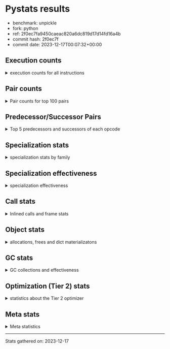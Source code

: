 
# Pystats results

- benchmark: unpickle
- fork: python
- ref: 2f0ec7fa9450caeac820a6dc819d17d14fd16a4b
- commit hash: 2f0ec7f
- commit date: 2023-12-17T00:07:32+00:00

## Execution counts

<details>
<summary> execution counts for all instructions </summary>

|Name | Count | Self | Cumulative | Miss ratio | 
|---|---:|---:|---:|---:|
| ENTER_EXECUTOR | 40,540 | 30.4% | 30.4% |  |
| LOAD_FAST | 26,240 | 19.7% | 50.1% |  |
| FOR_ITER_TUPLE | 21,080 | 15.8% | 65.9% |  |
| PUSH_NULL | 13,040 | 9.8% | 75.7% |  |
| POP_TOP | 12,480 | 9.4% | 85.1% |  |
| CALL_BUILTIN_FAST_WITH_KEYWORDS | 12,180 | 9.1% | 94.2% |  |
| STORE_FAST | 1,580 | 1.2% | 95.4% |  |
| CALL | 1,260 | 0.9% | 96.4% |  |
| JUMP_BACKWARD | 680 | 0.5% | 96.9% |  |
| GET_ITER | 480 | 0.4% | 97.2% |  |
| FOR_ITER_RANGE | 460 | 0.3% | 97.6% |  |
| LOAD_ATTR_MODULE | 420 | 0.3% | 97.9% |  |
| LOAD_ATTR | 400 | 0.3% | 98.2% |  |
| LOAD_GLOBAL_MODULE | 360 | 0.3% | 98.5% |  |
| LOAD_GLOBAL | 280 | 0.2% | 98.7% |  |
| LOAD_DEREF | 240 | 0.2% | 98.9% |  |
| LOAD_ATTR_WITH_HINT | 180 | 0.1% | 99.0% |  |
| RETURN_VALUE | 160 | 0.1% | 99.1% |  |
| CALL_FUNCTION_EX | 160 | 0.1% | 99.2% |  |
| RESUME_CHECK | 120 | 0.1% | 99.3% |  |
| NOP | 80 | 0.1% | 99.4% |  |
| BUILD_LIST | 80 | 0.1% | 99.4% |  |
| BUILD_TUPLE | 80 | 0.1% | 99.5% |  |
| CALL_INTRINSIC_1 | 80 | 0.1% | 99.6% |  |
| COPY_FREE_VARS | 80 | 0.1% | 99.6% |  |
| FOR_ITER | 80 | 0.1% | 99.7% |  |
| LIST_EXTEND | 80 | 0.1% | 99.7% |  |
| LOAD_FAST_LOAD_FAST | 80 | 0.1% | 99.8% |  |
| BINARY_OP_SUBTRACT_FLOAT | 60 | 0.0% | 99.8% |  |
| CALL_BUILTIN_CLASS | 60 | 0.0% | 99.9% |  |
| LOAD_GLOBAL_BUILTIN | 60 | 0.0% | 99.9% |  |
| BINARY_OP | 40 | 0.0% | 100.0% |  |
| RESUME | 40 | 0.0% | 100.0% |  |


</details>

## Pair counts

<details>
<summary> Pair counts for top 100 pairs </summary>

|Pair | Count | Self | Cumulative | 
|---|---:|---:|---:|
| ENTER_EXECUTOR FOR_ITER_TUPLE | 20,380 | 15.3% | 15.3% |
| FOR_ITER_TUPLE ENTER_EXECUTOR | 20,140 | 15.1% | 30.4% |
| ENTER_EXECUTOR ENTER_EXECUTOR | 20,080 | 15.1% | 45.5% |
| PUSH_NULL LOAD_FAST | 12,560 | 9.4% | 54.9% |
| LOAD_FAST PUSH_NULL | 12,400 | 9.3% | 64.2% |
| CALL_BUILTIN_FAST_WITH_KEYWORDS POP_TOP | 12,000 | 9.0% | 73.2% |
| POP_TOP LOAD_FAST | 11,780 | 8.8% | 82.1% |
| LOAD_FAST CALL_BUILTIN_FAST_WITH_KEYWORDS | 11,600 | 8.7% | 90.8% |
| STORE_FAST LOAD_FAST | 1,340 | 1.0% | 91.8% |
| LOAD_FAST CALL | 840 | 0.6% | 92.4% |
| FOR_ITER_TUPLE STORE_FAST | 600 | 0.5% | 92.9% |
| CALL POP_TOP | 480 | 0.4% | 93.2% |
| LOAD_FAST GET_ITER | 480 | 0.4% | 93.6% |
| CALL CALL_BUILTIN_FAST_WITH_KEYWORDS | 460 | 0.3% | 93.9% |
| GET_ITER FOR_ITER_TUPLE | 380 | 0.3% | 94.2% |
| FOR_ITER_RANGE STORE_FAST | 380 | 0.3% | 94.5% |
| LOAD_ATTR_MODULE PUSH_NULL | 360 | 0.3% | 94.8% |
| POP_TOP JUMP_BACKWARD | 340 | 0.3% | 95.0% |
| FOR_ITER_TUPLE JUMP_BACKWARD | 340 | 0.3% | 95.3% |
| JUMP_BACKWARD FOR_ITER_RANGE | 300 | 0.2% | 95.5% |
| JUMP_BACKWARD FOR_ITER_TUPLE | 300 | 0.2% | 95.7% |
| POP_TOP ENTER_EXECUTOR | 280 | 0.2% | 95.9% |
| LOAD_FAST LOAD_ATTR | 280 | 0.2% | 96.1% |
| PUSH_NULL CALL | 240 | 0.2% | 96.3% |
| CALL_BUILTIN_FAST_WITH_KEYWORDS STORE_FAST | 180 | 0.1% | 96.5% |
| LOAD_GLOBAL_MODULE LOAD_FAST | 180 | 0.1% | 96.6% |
| CALL STORE_FAST | 160 | 0.1% | 96.7% |
| LOAD_DEREF PUSH_NULL | 160 | 0.1% | 96.8% |
| LOAD_FAST LOAD_ATTR_MODULE | 160 | 0.1% | 97.0% |
| LOAD_ATTR LOAD_ATTR_MODULE | 140 | 0.1% | 97.1% |
| PUSH_NULL LOAD_GLOBAL | 120 | 0.1% | 97.1% |
| PUSH_NULL LOAD_GLOBAL_MODULE | 120 | 0.1% | 97.2% |
| LOAD_ATTR PUSH_NULL | 120 | 0.1% | 97.3% |
| LOAD_FAST LOAD_ATTR_WITH_HINT | 120 | 0.1% | 97.4% |
| LOAD_GLOBAL LOAD_GLOBAL_MODULE | 120 | 0.1% | 97.5% |
| LOAD_ATTR_WITH_HINT CALL_BUILTIN_FAST_WITH_KEYWORDS | 120 | 0.1% | 97.6% |
| LOAD_GLOBAL_MODULE LOAD_ATTR_MODULE | 120 | 0.1% | 97.7% |
| NOP LOAD_DEREF | 80 | 0.1% | 97.7% |
| POP_TOP NOP | 80 | 0.1% | 97.8% |
| RETURN_VALUE RETURN_VALUE | 80 | 0.1% | 97.9% |
| BUILD_LIST LOAD_DEREF | 80 | 0.1% | 97.9% |
| BUILD_TUPLE STORE_FAST | 80 | 0.1% | 98.0% |
| CALL LOAD_FAST | 80 | 0.1% | 98.0% |
| CALL_FUNCTION_EX COPY_FREE_VARS | 80 | 0.1% | 98.1% |
| CALL_INTRINSIC_1 CALL_FUNCTION_EX | 80 | 0.1% | 98.2% |
| ENTER_EXECUTOR FOR_ITER_RANGE | 80 | 0.1% | 98.2% |
| LIST_EXTEND CALL_INTRINSIC_1 | 80 | 0.1% | 98.3% |
| LOAD_DEREF LIST_EXTEND | 80 | 0.1% | 98.3% |
| LOAD_FAST BUILD_LIST | 80 | 0.1% | 98.4% |
| LOAD_FAST BUILD_TUPLE | 80 | 0.1% | 98.5% |
| LOAD_FAST CALL_FUNCTION_EX | 80 | 0.1% | 98.5% |
| LOAD_FAST_LOAD_FAST LOAD_FAST | 80 | 0.1% | 98.6% |
| LOAD_GLOBAL LOAD_FAST | 80 | 0.1% | 98.6% |
| STORE_FAST LOAD_FAST_LOAD_FAST | 80 | 0.1% | 98.7% |
| STORE_FAST LOAD_GLOBAL | 80 | 0.1% | 98.8% |
| GET_ITER FOR_ITER_RANGE | 60 | 0.0% | 98.8% |
| CALL CALL | 60 | 0.0% | 98.9% |
| CALL_FUNCTION_EX RESUME_CHECK | 60 | 0.0% | 98.9% |
| COPY_FREE_VARS RESUME_CHECK | 60 | 0.0% | 98.9% |
| LOAD_ATTR CALL | 60 | 0.0% | 99.0% |
| LOAD_ATTR LOAD_ATTR_WITH_HINT | 60 | 0.0% | 99.0% |
| LOAD_GLOBAL LOAD_ATTR | 60 | 0.0% | 99.1% |
| BINARY_OP_SUBTRACT_FLOAT RETURN_VALUE | 60 | 0.0% | 99.1% |
| CALL_BUILTIN_CLASS STORE_FAST | 60 | 0.0% | 99.2% |
| LOAD_ATTR_MODULE STORE_FAST | 60 | 0.0% | 99.2% |
| LOAD_ATTR_WITH_HINT CALL | 60 | 0.0% | 99.3% |
| LOAD_GLOBAL_BUILTIN LOAD_FAST | 60 | 0.0% | 99.3% |
| LOAD_GLOBAL_MODULE LOAD_ATTR | 60 | 0.0% | 99.4% |
| RESUME_CHECK LOAD_DEREF | 60 | 0.0% | 99.4% |
| RESUME_CHECK LOAD_FAST | 60 | 0.0% | 99.4% |
| GET_ITER FOR_ITER | 40 | 0.0% | 99.5% |
| RETURN_VALUE LOAD_GLOBAL | 40 | 0.0% | 99.5% |
| RETURN_VALUE LOAD_GLOBAL_MODULE | 40 | 0.0% | 99.5% |
| FOR_ITER STORE_FAST | 40 | 0.0% | 99.6% |
| JUMP_BACKWARD ENTER_EXECUTOR | 40 | 0.0% | 99.6% |
| JUMP_BACKWARD FOR_ITER | 40 | 0.0% | 99.6% |
| LOAD_FAST BINARY_OP | 40 | 0.0% | 99.7% |
| LOAD_FAST BINARY_OP_SUBTRACT_FLOAT | 40 | 0.0% | 99.7% |
| LOAD_FAST CALL_BUILTIN_CLASS | 40 | 0.0% | 99.7% |
| STORE_FAST LOAD_GLOBAL_BUILTIN | 40 | 0.0% | 99.7% |
| STORE_FAST LOAD_GLOBAL_MODULE | 40 | 0.0% | 99.8% |
| FOR_ITER_RANGE LOAD_GLOBAL | 40 | 0.0% | 99.8% |
| FOR_ITER_RANGE LOAD_GLOBAL_MODULE | 40 | 0.0% | 99.8% |
| BINARY_OP RETURN_VALUE | 20 | 0.0% | 99.8% |
| BINARY_OP BINARY_OP_SUBTRACT_FLOAT | 20 | 0.0% | 99.9% |
| CALL CALL_BUILTIN_CLASS | 20 | 0.0% | 99.9% |
| CALL_FUNCTION_EX RESUME | 20 | 0.0% | 99.9% |
| COPY_FREE_VARS RESUME | 20 | 0.0% | 99.9% |
| FOR_ITER FOR_ITER_RANGE | 20 | 0.0% | 99.9% |
| FOR_ITER FOR_ITER_TUPLE | 20 | 0.0% | 99.9% |
| LOAD_ATTR STORE_FAST | 20 | 0.0% | 100.0% |
| LOAD_GLOBAL LOAD_GLOBAL_BUILTIN | 20 | 0.0% | 100.0% |
| RESUME LOAD_DEREF | 20 | 0.0% | 100.0% |
| RESUME LOAD_FAST | 20 | 0.0% | 100.0% |


</details>

## Predecessor/Successor Pairs

<details>
<summary> Top 5 predecessors and successors of each opcode </summary>

### GET_ITER

<details>
<summary> Successors and predecessors for GET_ITER </summary>

|Predecessors | Count | Percentage | 
|---|---:|---:|
| LOAD_FAST | 480 | 100.0% |

|Successors | Count | Percentage | 
|---|---:|---:|
| FOR_ITER_TUPLE | 380 | 79.2% |
| FOR_ITER_RANGE | 60 | 12.5% |
| FOR_ITER | 40 | 8.3% |


</details>

### NOP

<details>
<summary> Successors and predecessors for NOP </summary>

|Predecessors | Count | Percentage | 
|---|---:|---:|
| POP_TOP | 80 | 100.0% |

|Successors | Count | Percentage | 
|---|---:|---:|
| LOAD_DEREF | 80 | 100.0% |


</details>

### POP_TOP

<details>
<summary> Successors and predecessors for POP_TOP </summary>

|Predecessors | Count | Percentage | 
|---|---:|---:|
| CALL_BUILTIN_FAST_WITH_KEYWORDS | 12,000 | 96.2% |
| CALL | 480 | 3.8% |

|Successors | Count | Percentage | 
|---|---:|---:|
| LOAD_FAST | 11,780 | 94.4% |
| JUMP_BACKWARD | 340 | 2.7% |
| ENTER_EXECUTOR | 280 | 2.2% |
| NOP | 80 | 0.6% |


</details>

### PUSH_NULL

<details>
<summary> Successors and predecessors for PUSH_NULL </summary>

|Predecessors | Count | Percentage | 
|---|---:|---:|
| LOAD_FAST | 12,400 | 95.1% |
| LOAD_ATTR_MODULE | 360 | 2.8% |
| LOAD_DEREF | 160 | 1.2% |
| LOAD_ATTR | 120 | 0.9% |

|Successors | Count | Percentage | 
|---|---:|---:|
| LOAD_FAST | 12,560 | 96.3% |
| CALL | 240 | 1.8% |
| LOAD_GLOBAL | 120 | 0.9% |
| LOAD_GLOBAL_MODULE | 120 | 0.9% |


</details>

### RETURN_VALUE

<details>
<summary> Successors and predecessors for RETURN_VALUE </summary>

|Predecessors | Count | Percentage | 
|---|---:|---:|
| RETURN_VALUE | 80 | 50.0% |
| BINARY_OP_SUBTRACT_FLOAT | 60 | 37.5% |
| BINARY_OP | 20 | 12.5% |

|Successors | Count | Percentage | 
|---|---:|---:|
| RETURN_VALUE | 80 | 50.0% |
| LOAD_GLOBAL | 40 | 25.0% |
| LOAD_GLOBAL_MODULE | 40 | 25.0% |


</details>

### BINARY_OP

<details>
<summary> Successors and predecessors for BINARY_OP </summary>

|Predecessors | Count | Percentage | 
|---|---:|---:|
| LOAD_FAST | 40 | 100.0% |

|Successors | Count | Percentage | 
|---|---:|---:|
| RETURN_VALUE | 20 | 50.0% |
| BINARY_OP_SUBTRACT_FLOAT | 20 | 50.0% |


</details>

### BUILD_LIST

<details>
<summary> Successors and predecessors for BUILD_LIST </summary>

|Predecessors | Count | Percentage | 
|---|---:|---:|
| LOAD_FAST | 80 | 100.0% |

|Successors | Count | Percentage | 
|---|---:|---:|
| LOAD_DEREF | 80 | 100.0% |


</details>

### BUILD_TUPLE

<details>
<summary> Successors and predecessors for BUILD_TUPLE </summary>

|Predecessors | Count | Percentage | 
|---|---:|---:|
| LOAD_FAST | 80 | 100.0% |

|Successors | Count | Percentage | 
|---|---:|---:|
| STORE_FAST | 80 | 100.0% |


</details>

### CALL

<details>
<summary> Successors and predecessors for CALL </summary>

|Predecessors | Count | Percentage | 
|---|---:|---:|
| LOAD_FAST | 840 | 66.7% |
| PUSH_NULL | 240 | 19.0% |
| CALL | 60 | 4.8% |
| LOAD_ATTR | 60 | 4.8% |
| LOAD_ATTR_WITH_HINT | 60 | 4.8% |

|Successors | Count | Percentage | 
|---|---:|---:|
| POP_TOP | 480 | 38.1% |
| CALL_BUILTIN_FAST_WITH_KEYWORDS | 460 | 36.5% |
| STORE_FAST | 160 | 12.7% |
| LOAD_FAST | 80 | 6.3% |
| CALL | 60 | 4.8% |


</details>

### CALL_FUNCTION_EX

<details>
<summary> Successors and predecessors for CALL_FUNCTION_EX </summary>

|Predecessors | Count | Percentage | 
|---|---:|---:|
| CALL_INTRINSIC_1 | 80 | 50.0% |
| LOAD_FAST | 80 | 50.0% |

|Successors | Count | Percentage | 
|---|---:|---:|
| COPY_FREE_VARS | 80 | 50.0% |
| RESUME_CHECK | 60 | 37.5% |
| RESUME | 20 | 12.5% |


</details>

### CALL_INTRINSIC_1

<details>
<summary> Successors and predecessors for CALL_INTRINSIC_1 </summary>

|Predecessors | Count | Percentage | 
|---|---:|---:|
| LIST_EXTEND | 80 | 100.0% |

|Successors | Count | Percentage | 
|---|---:|---:|
| CALL_FUNCTION_EX | 80 | 100.0% |


</details>

### COPY_FREE_VARS

<details>
<summary> Successors and predecessors for COPY_FREE_VARS </summary>

|Predecessors | Count | Percentage | 
|---|---:|---:|
| CALL_FUNCTION_EX | 80 | 100.0% |

|Successors | Count | Percentage | 
|---|---:|---:|
| RESUME_CHECK | 60 | 75.0% |
| RESUME | 20 | 25.0% |


</details>

### ENTER_EXECUTOR

<details>
<summary> Successors and predecessors for ENTER_EXECUTOR </summary>

|Predecessors | Count | Percentage | 
|---|---:|---:|
| FOR_ITER_TUPLE | 20,140 | 49.7% |
| ENTER_EXECUTOR | 20,080 | 49.5% |
| POP_TOP | 280 | 0.7% |
| JUMP_BACKWARD | 40 | 0.1% |

|Successors | Count | Percentage | 
|---|---:|---:|
| FOR_ITER_TUPLE | 20,380 | 50.3% |
| ENTER_EXECUTOR | 20,080 | 49.5% |
| FOR_ITER_RANGE | 80 | 0.2% |


</details>

### FOR_ITER

<details>
<summary> Successors and predecessors for FOR_ITER </summary>

|Predecessors | Count | Percentage | 
|---|---:|---:|
| GET_ITER | 40 | 50.0% |
| JUMP_BACKWARD | 40 | 50.0% |

|Successors | Count | Percentage | 
|---|---:|---:|
| STORE_FAST | 40 | 50.0% |
| FOR_ITER_RANGE | 20 | 25.0% |
| FOR_ITER_TUPLE | 20 | 25.0% |


</details>

### JUMP_BACKWARD

<details>
<summary> Successors and predecessors for JUMP_BACKWARD </summary>

|Predecessors | Count | Percentage | 
|---|---:|---:|
| POP_TOP | 340 | 50.0% |
| FOR_ITER_TUPLE | 340 | 50.0% |

|Successors | Count | Percentage | 
|---|---:|---:|
| FOR_ITER_RANGE | 300 | 44.1% |
| FOR_ITER_TUPLE | 300 | 44.1% |
| ENTER_EXECUTOR | 40 | 5.9% |
| FOR_ITER | 40 | 5.9% |


</details>

### LIST_EXTEND

<details>
<summary> Successors and predecessors for LIST_EXTEND </summary>

|Predecessors | Count | Percentage | 
|---|---:|---:|
| LOAD_DEREF | 80 | 100.0% |

|Successors | Count | Percentage | 
|---|---:|---:|
| CALL_INTRINSIC_1 | 80 | 100.0% |


</details>

### LOAD_ATTR

<details>
<summary> Successors and predecessors for LOAD_ATTR </summary>

|Predecessors | Count | Percentage | 
|---|---:|---:|
| LOAD_FAST | 280 | 70.0% |
| LOAD_GLOBAL | 60 | 15.0% |
| LOAD_GLOBAL_MODULE | 60 | 15.0% |

|Successors | Count | Percentage | 
|---|---:|---:|
| LOAD_ATTR_MODULE | 140 | 35.0% |
| PUSH_NULL | 120 | 30.0% |
| CALL | 60 | 15.0% |
| LOAD_ATTR_WITH_HINT | 60 | 15.0% |
| STORE_FAST | 20 | 5.0% |


</details>

### LOAD_DEREF

<details>
<summary> Successors and predecessors for LOAD_DEREF </summary>

|Predecessors | Count | Percentage | 
|---|---:|---:|
| NOP | 80 | 33.3% |
| BUILD_LIST | 80 | 33.3% |
| RESUME_CHECK | 60 | 25.0% |
| RESUME | 20 | 8.3% |

|Successors | Count | Percentage | 
|---|---:|---:|
| PUSH_NULL | 160 | 66.7% |
| LIST_EXTEND | 80 | 33.3% |


</details>

### LOAD_FAST

<details>
<summary> Successors and predecessors for LOAD_FAST </summary>

|Predecessors | Count | Percentage | 
|---|---:|---:|
| PUSH_NULL | 12,560 | 47.9% |
| POP_TOP | 11,780 | 44.9% |
| STORE_FAST | 1,340 | 5.1% |
| LOAD_GLOBAL_MODULE | 180 | 0.7% |
| CALL | 80 | 0.3% |

|Successors | Count | Percentage | 
|---|---:|---:|
| PUSH_NULL | 12,400 | 47.3% |
| CALL_BUILTIN_FAST_WITH_KEYWORDS | 11,600 | 44.2% |
| CALL | 840 | 3.2% |
| GET_ITER | 480 | 1.8% |
| LOAD_ATTR | 280 | 1.1% |


</details>

### LOAD_FAST_LOAD_FAST

<details>
<summary> Successors and predecessors for LOAD_FAST_LOAD_FAST </summary>

|Predecessors | Count | Percentage | 
|---|---:|---:|
| STORE_FAST | 80 | 100.0% |

|Successors | Count | Percentage | 
|---|---:|---:|
| LOAD_FAST | 80 | 100.0% |


</details>

### LOAD_GLOBAL

<details>
<summary> Successors and predecessors for LOAD_GLOBAL </summary>

|Predecessors | Count | Percentage | 
|---|---:|---:|
| PUSH_NULL | 120 | 42.9% |
| STORE_FAST | 80 | 28.6% |
| RETURN_VALUE | 40 | 14.3% |
| FOR_ITER_RANGE | 40 | 14.3% |

|Successors | Count | Percentage | 
|---|---:|---:|
| LOAD_GLOBAL_MODULE | 120 | 42.9% |
| LOAD_FAST | 80 | 28.6% |
| LOAD_ATTR | 60 | 21.4% |
| LOAD_GLOBAL_BUILTIN | 20 | 7.1% |


</details>

### STORE_FAST

<details>
<summary> Successors and predecessors for STORE_FAST </summary>

|Predecessors | Count | Percentage | 
|---|---:|---:|
| FOR_ITER_TUPLE | 600 | 38.0% |
| FOR_ITER_RANGE | 380 | 24.1% |
| CALL_BUILTIN_FAST_WITH_KEYWORDS | 180 | 11.4% |
| CALL | 160 | 10.1% |
| BUILD_TUPLE | 80 | 5.1% |

|Successors | Count | Percentage | 
|---|---:|---:|
| LOAD_FAST | 1,340 | 84.8% |
| LOAD_FAST_LOAD_FAST | 80 | 5.1% |
| LOAD_GLOBAL | 80 | 5.1% |
| LOAD_GLOBAL_BUILTIN | 40 | 2.5% |
| LOAD_GLOBAL_MODULE | 40 | 2.5% |


</details>

### RESUME

<details>
<summary> Successors and predecessors for RESUME </summary>

|Predecessors | Count | Percentage | 
|---|---:|---:|
| CALL_FUNCTION_EX | 20 | 50.0% |
| COPY_FREE_VARS | 20 | 50.0% |

|Successors | Count | Percentage | 
|---|---:|---:|
| LOAD_DEREF | 20 | 50.0% |
| LOAD_FAST | 20 | 50.0% |


</details>

### BINARY_OP_SUBTRACT_FLOAT

<details>
<summary> Successors and predecessors for BINARY_OP_SUBTRACT_FLOAT </summary>

|Predecessors | Count | Percentage | 
|---|---:|---:|
| LOAD_FAST | 40 | 66.7% |
| BINARY_OP | 20 | 33.3% |

|Successors | Count | Percentage | 
|---|---:|---:|
| RETURN_VALUE | 60 | 100.0% |


</details>

### CALL_BUILTIN_CLASS

<details>
<summary> Successors and predecessors for CALL_BUILTIN_CLASS </summary>

|Predecessors | Count | Percentage | 
|---|---:|---:|
| LOAD_FAST | 40 | 66.7% |
| CALL | 20 | 33.3% |

|Successors | Count | Percentage | 
|---|---:|---:|
| STORE_FAST | 60 | 100.0% |


</details>

### CALL_BUILTIN_FAST_WITH_KEYWORDS

<details>
<summary> Successors and predecessors for CALL_BUILTIN_FAST_WITH_KEYWORDS </summary>

|Predecessors | Count | Percentage | 
|---|---:|---:|
| LOAD_FAST | 11,600 | 95.2% |
| CALL | 460 | 3.8% |
| LOAD_ATTR_WITH_HINT | 120 | 1.0% |

|Successors | Count | Percentage | 
|---|---:|---:|
| POP_TOP | 12,000 | 98.5% |
| STORE_FAST | 180 | 1.5% |


</details>

### FOR_ITER_RANGE

<details>
<summary> Successors and predecessors for FOR_ITER_RANGE </summary>

|Predecessors | Count | Percentage | 
|---|---:|---:|
| JUMP_BACKWARD | 300 | 65.2% |
| ENTER_EXECUTOR | 80 | 17.4% |
| GET_ITER | 60 | 13.0% |
| FOR_ITER | 20 | 4.3% |

|Successors | Count | Percentage | 
|---|---:|---:|
| STORE_FAST | 380 | 82.6% |
| LOAD_GLOBAL | 40 | 8.7% |
| LOAD_GLOBAL_MODULE | 40 | 8.7% |


</details>

### FOR_ITER_TUPLE

<details>
<summary> Successors and predecessors for FOR_ITER_TUPLE </summary>

|Predecessors | Count | Percentage | 
|---|---:|---:|
| ENTER_EXECUTOR | 20,380 | 96.7% |
| GET_ITER | 380 | 1.8% |
| JUMP_BACKWARD | 300 | 1.4% |
| FOR_ITER | 20 | 0.1% |

|Successors | Count | Percentage | 
|---|---:|---:|
| ENTER_EXECUTOR | 20,140 | 95.5% |
| STORE_FAST | 600 | 2.8% |
| JUMP_BACKWARD | 340 | 1.6% |


</details>

### LOAD_ATTR_MODULE

<details>
<summary> Successors and predecessors for LOAD_ATTR_MODULE </summary>

|Predecessors | Count | Percentage | 
|---|---:|---:|
| LOAD_FAST | 160 | 38.1% |
| LOAD_ATTR | 140 | 33.3% |
| LOAD_GLOBAL_MODULE | 120 | 28.6% |

|Successors | Count | Percentage | 
|---|---:|---:|
| PUSH_NULL | 360 | 85.7% |
| STORE_FAST | 60 | 14.3% |


</details>

### LOAD_ATTR_WITH_HINT

<details>
<summary> Successors and predecessors for LOAD_ATTR_WITH_HINT </summary>

|Predecessors | Count | Percentage | 
|---|---:|---:|
| LOAD_FAST | 120 | 66.7% |
| LOAD_ATTR | 60 | 33.3% |

|Successors | Count | Percentage | 
|---|---:|---:|
| CALL_BUILTIN_FAST_WITH_KEYWORDS | 120 | 66.7% |
| CALL | 60 | 33.3% |


</details>

### LOAD_GLOBAL_BUILTIN

<details>
<summary> Successors and predecessors for LOAD_GLOBAL_BUILTIN </summary>

|Predecessors | Count | Percentage | 
|---|---:|---:|
| STORE_FAST | 40 | 66.7% |
| LOAD_GLOBAL | 20 | 33.3% |

|Successors | Count | Percentage | 
|---|---:|---:|
| LOAD_FAST | 60 | 100.0% |


</details>

### LOAD_GLOBAL_MODULE

<details>
<summary> Successors and predecessors for LOAD_GLOBAL_MODULE </summary>

|Predecessors | Count | Percentage | 
|---|---:|---:|
| PUSH_NULL | 120 | 33.3% |
| LOAD_GLOBAL | 120 | 33.3% |
| RETURN_VALUE | 40 | 11.1% |
| STORE_FAST | 40 | 11.1% |
| FOR_ITER_RANGE | 40 | 11.1% |

|Successors | Count | Percentage | 
|---|---:|---:|
| LOAD_FAST | 180 | 50.0% |
| LOAD_ATTR_MODULE | 120 | 33.3% |
| LOAD_ATTR | 60 | 16.7% |


</details>

### RESUME_CHECK

<details>
<summary> Successors and predecessors for RESUME_CHECK </summary>

|Predecessors | Count | Percentage | 
|---|---:|---:|
| CALL_FUNCTION_EX | 60 | 50.0% |
| COPY_FREE_VARS | 60 | 50.0% |

|Successors | Count | Percentage | 
|---|---:|---:|
| LOAD_DEREF | 60 | 50.0% |
| LOAD_FAST | 60 | 50.0% |


</details>


</details>

## Specialization stats

<details>
<summary> specialization stats by family </summary>

### BINARY_OP

<details>
<summary> specialization stats for BINARY_OP family </summary>

|Kind | Count | Ratio | 
|---|---:|---:|
|     deferred | 20 | 20.0% |
|          hit | 60 | 60.0% |

| | Count | Ratio | 
|---|---:|---:|
| Success | 20 | 100.0% |
| Failure | 0 | 0.0% |


</details>

### CALL

<details>
<summary> specialization stats for CALL family </summary>

|Kind | Count | Ratio | 
|---|---:|---:|
|     deferred | 720 | 5.3% |
|          hit | 12,240 | 90.7% |

| | Count | Ratio | 
|---|---:|---:|
| Success | 480 | 88.9% |
| Failure | 60 | 11.1% |

|Failure kind | Count | Ratio | 
|---|---:|---:|
| cfunc noargs | 60 | 100.0% |


</details>

### FOR_ITER

<details>
<summary> specialization stats for FOR_ITER family </summary>

|Kind | Count | Ratio | 
|---|---:|---:|
|     deferred | 40 | 0.2% |
|          hit | 21,540 | 99.6% |

| | Count | Ratio | 
|---|---:|---:|
| Success | 40 | 100.0% |
| Failure | 0 | 0.0% |


</details>

### LOAD_ATTR

<details>
<summary> specialization stats for LOAD_ATTR family </summary>

|Kind | Count | Ratio | 
|---|---:|---:|
|     deferred | 200 | 20.0% |
|          hit | 600 | 60.0% |

| | Count | Ratio | 
|---|---:|---:|
| Success | 200 | 100.0% |
| Failure | 0 | 0.0% |


</details>

### LOAD_GLOBAL

<details>
<summary> specialization stats for LOAD_GLOBAL family </summary>

|Kind | Count | Ratio | 
|---|---:|---:|
|     deferred | 140 | 20.0% |
|          hit | 420 | 60.0% |

| | Count | Ratio | 
|---|---:|---:|
| Success | 140 | 100.0% |
| Failure | 0 | 0.0% |


</details>


</details>

## Specialization effectiveness

<details>
<summary> specialization effectiveness </summary>

|Instructions | Count | Ratio | 
|---|---:|---:|
| Basic | 96,200 | 72.2% |
| Not specialized | 2,060 | 1.5% |
| Specialized hits | 34,980 | 26.3% |
| Specialized misses | 0 | 0.0% |

### Deferred by instruction

<details>
<summary> deferred by instruction </summary>

|Name | Count | Ratio | 
|---|---:|---:|
| CALL | 720 | 64.3% |
| LOAD_ATTR | 200 | 17.9% |
| LOAD_GLOBAL | 140 | 12.5% |
| FOR_ITER | 40 | 3.6% |
| BINARY_OP | 20 | 1.8% |
| BINARY_SLICE | 0 | 0.0% |
| STORE_SLICE | 0 | 0.0% |
| BINARY_OP_INPLACE_ADD_UNICODE | 0 | 0.0% |
| BINARY_SUBSCR | 0 | 0.0% |
| GET_ITER | 0 | 0.0% |


</details>

### Misses by instruction

<details>
<summary> misses by instruction </summary>


</details>


</details>

## Call stats

<details>
<summary> Inlined calls and frame stats </summary>

| | Count | Ratio | 
|---|---:|---:|
| Calls to PyEval_EvalDefault | 0 | 0.0% |
| Calls to Python functions inlined | 160 | 100.0% |
| Calls via PyEval_EvalFrame (total) | 0 | 0.0% |
| Calls via PyEval_EvalFrame (vector) | 0 | 0.0% |
| Calls via PyEval_EvalFrame (generator) | 0 | 0.0% |
| Calls via PyEval_EvalFrame (legacy) | 0 | 0.0% |
| Calls via PyEval_EvalFrame (function vectorcall) | 0 | 0.0% |
| Calls via PyEval_EvalFrame (build class) | 0 | 0.0% |
| Calls via PyEval_EvalFrame (slot) | 0 | 0.0% |
| Calls via PyEval_EvalFrame (function ex) | 160 | 100.0% |
| Calls via PyEval_EvalFrame (api) | 0 | 0.0% |
| Calls via PyEval_EvalFrame (method) | 0 | 0.0% |
| Frame objects created | 0 | 0.0% |
| Frames pushed | 0 | 0.0% |


</details>

## Object stats

<details>
<summary> allocations, frees and dict materializatons </summary>

| | Count | Ratio | 
|---|---:|---:|
| Allocations from freelist | 7,373,600 | 7.1% |
| Frees to freelist | 7,373,540 |  |
| Allocations | 96,278,780 | 92.9% |
| Allocations to 512 bytes | 94,639,700 | 91.3% |
| Allocations to 4 kbytes | 1,638,760 | 1.6% |
| Allocations over 4 kbytes | 320 | 0.0% |
| Frees | 99,961,169 |  |
| New values | 0 |  |
| Interpreter increfs | 2,582,780 | 1.1% |
| Interpreter decrefs | 3,853,200 | 1.2% |
| Increfs | 226,552,324 | 98.9% |
| Decrefs | 315,822,036 | 98.8% |
| Materialize dict (on request) | 0 |  |
| Materialize dict (new key) | 0 |  |
| Materialize dict (too big) | 0 |  |
| Materialize dict (str subclass) | 0 |  |
| Dematerialize dict | 0 |  |
| Method cache hits | 819,713 |  |
| Method cache misses | 409,747 |  |
| Method cache collisions | 414,434 |  |
| Method cache dunder hits | 814,673 |  |
| Method cache dunder misses | 5,247 |  |


</details>

## GC stats

<details>
<summary> GC collections and effectiveness </summary>

|Generation | Collections | Objects collected | Object visits | 
|---:|---:|---:|---:|
| 0 | 0 | 0 | 0 |
| 1 | 0 | 0 | 0 |
| 2 | 0 | 0 | 0 |


</details>

## Optimization (Tier 2) stats

<details>
<summary> statistics about the Tier 2 optimizer </summary>

| | Count | Ratio | 
|---|---:|---:|
| Optimization attempts | 40 |  |
| Traces created | 40 | 100.0% |
| Trace stack overflow | 0 | 0.0% |
| Trace stack underflow | 0 | 0.0% |
| Trace too long | 0 | 0.0% |
| Trace too short | 0 | 0.0% |
| Inner loop found | 20 | 50.0% |
| Recursive call | 0 | 0.0% |
| Low confidence | 0 | 0.0% |
| Traces executed | 40,540 |  |
| Uops executed | 9,060,700 | 223.50 |

### Trace length histogram

<details>
<summary> trace length histogram </summary>

|Range | Count | Ratio | 
|---|---:|---:|
| <= 1 | 0 | 0.0% |
| <= 2 | 0 | 0.0% |
| <= 4 | 0 | 0.0% |
| <= 8 | 0 | 0.0% |
| <= 16 | 0 | 0.0% |
| <= 32 | 0 | 0.0% |
| <= 64 | 0 | 0.0% |
| <= 128 | 0 | 0.0% |
| <= 256 | 0 | 0.0% |
| <= 512 | 40 | 100.0% |


</details>

### Optimized trace length histogram

<details>
<summary> optimized trace length histogram </summary>

|Range | Count | Ratio | 
|---|---:|---:|
| <= 1 | 0 | 0.0% |
| <= 2 | 0 | 0.0% |
| <= 4 | 0 | 0.0% |
| <= 8 | 0 | 0.0% |
| <= 16 | 0 | 0.0% |
| <= 32 | 0 | 0.0% |
| <= 64 | 0 | 0.0% |
| <= 128 | 0 | 0.0% |
| <= 256 | 40 | 100.0% |


</details>

### Trace run length histogram

<details>
<summary> trace run length histogram </summary>

|Range | Count | Ratio | 
|---|---:|---:|
| <= 1 | 0 | 0.0% |
| <= 2 | 0 | 0.0% |
| <= 4 | 80 | 0.2% |
| <= 8 | 0 | 0.0% |
| <= 16 | 0 | 0.0% |
| <= 32 | 0 | 0.0% |
| <= 64 | 0 | 0.0% |
| <= 128 | 0 | 0.0% |
| <= 256 | 20,100 | 49.6% |
| <= 512 | 20,360 | 50.2% |


</details>

### Uop execution stats

<details>
<summary> uop execution stats </summary>

|Name | Count | Self | Cumulative | Miss ratio | 
|---|---:|---:|---:|---:|
| LOAD_FAST | 2,452,880 | 27.1% | 27.1% |  |
| _SET_IP | 1,256,640 | 13.9% | 40.9% |  |
| _CHECK_VALIDITY | 1,256,560 | 13.9% | 54.8% |  |
| POP_TOP | 1,216,400 | 13.4% | 68.2% |  |
| PUSH_NULL | 1,216,400 | 13.4% | 81.7% |  |
| CALL_BUILTIN_FAST_WITH_KEYWORDS | 1,216,400 | 13.4% | 95.1% |  |
| _GUARD_NOT_EXHAUSTED_TUPLE | 81,200 | 0.9% | 96.0% | 25.1% |
| _ITER_CHECK_TUPLE | 81,200 | 0.9% | 96.9% |  |
| STORE_FAST | 80,900 | 0.9% | 97.8% |  |
| _ITER_NEXT_TUPLE | 60,820 | 0.7% | 98.4% |  |
| _JUMP_TO_TOP | 40,740 | 0.4% | 98.9% |  |
| _GUARD_NOT_EXHAUSTED_RANGE | 20,160 | 0.2% | 99.1% | 0.4% |
| _ITER_CHECK_RANGE | 20,160 | 0.2% | 99.3% |  |
| _EXIT_TRACE | 20,080 | 0.2% | 99.6% | 100.0% |
| GET_ITER | 20,080 | 0.2% | 99.8% |  |
| _ITER_NEXT_RANGE | 20,080 | 0.2% | 100.0% |  |


</details>

### Unsupported opcodes

<details>
<summary> unsupported opcodes </summary>


</details>


</details>

## Meta stats

<details>
<summary> Meta statistics </summary>

| | Count | 
|---|---:|
| Number of data files | 20 |


</details>

---
Stats gathered on: 2023-12-17
